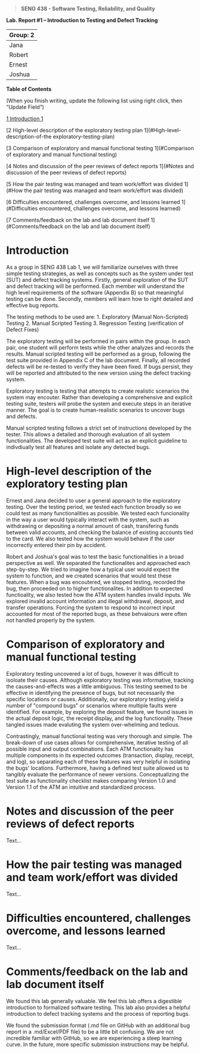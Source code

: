 >   **SENG 438 - Software Testing, Reliability, and Quality**

**Lab. Report \#1 – Introduction to Testing and Defect Tracking**

| Group: 2      |
|-----------------|
| Jana                |   
| Robert              |   
| Ernest               |   
| Joshua                |   


**Table of Contents**

(When you finish writing, update the following list using right click, then
“Update Field”)

[1 Introduction	1](#Introduction)

[2 High-level description of the exploratory testing plan	1](#High-level-description-of-the exploratory-testing-plan)

[3 Comparison of exploratory and manual functional testing	1](#Comparison of exploratory and manual functional testing)

[4 Notes and discussion of the peer reviews of defect reports	1](#Notes and discussion of the peer reviews of defect reports)

[5 How the pair testing was managed and team work/effort was
divided	1](#How the pair testing was managed and team work/effort was divided)

[6 Difficulties encountered, challenges overcome, and lessons
learned	1](#Difficulties encountered, challenges overcome, and lessons learned)

[7 Comments/feedback on the lab and lab document itself 1](#Comments/feedback on the lab and lab document itself)

# Introduction

As a group in SENG 438 Lab 1, we will familiarize ourselves with three simple testing strategies, 
as well as concepts such as the system under test (SUT) and defect tracking systems.
Firstly, general exploration of the SUT and defect tracking will be performed. Each member will
understand the high level requirements of the software (Appendix B) so that meaningful testing can be done.
Secondly, members will learn how to right detailed and effective bug reports.

The testing methods to be used are:
    1. Exploratory (Manual Non-Scripted) Testing
    2. Manual Scripted Testing
    3. Regression Testing (verification of Defect Fixes)

The exploratory testing will be performed in pairs within the group. In each pair, one student will
perform tests while the other analyzes and records the results. Manual scripted testing will be 
performed as a group, following the test suite provided in Appendix C of the lab document. Finally,
all recorded defects will be re-tested to verify they have been fixed. If bugs persist, they will
be reported and attributed to the new version using the defect tracking system.

Exploratory testing is testing that attempts to create realistic scenarios the system may encouter. Rather than
developing a comprehensive and explicit testing suite, testers will probe the system and execute steps in an iterative manner.
The goal is to create human-realistic scenarios to uncover bugs and defects.

Manual scripted testing follows a strict set of instructions developed by the tester. This allows a detailed 
and thorough evaluation of all system functionalities. The developed test suite will act as an explicit guideline to 
indivdiually test all features and isolate any detected bugs.

# High-level description of the exploratory testing plan

Ernest and Jana decided to user a general approach to the exploratory testing. Over the testing period,
we tested each function broadly so we could test as many functionalities as possible.
We tested each funcionality in the way a user would typically interact with the system, such as
withdrawing or depositing a normal amount of cash, transfering funds between valid accounts, and checking the balance
of existing accounts tied to the card. We also tested how the system would behave if the user incorrectly entered
their pin by accident.

Robert and Joshua's goal was to test the basic functionalities in a broad perspective as well. We separated the functionalites 
and approached each step-by-step. We tried to imagine how a typical user would expect the system to function, and we created scenarios 
that would test these features. When a bug was encoutered, we stopped testing, recorded the bug, then proceeded on to higher functionalites.
In addition to expected functioality, we also tested how the ATM system handles invalid inputs. We explored invalid account information and
illegal withdrawal, deposit, and transfer operations. Forcing the system to respond to incorrect input accounted for most of the reported bugs,
as these behvaiours were often not handled properly by the system.

# Comparison of exploratory and manual functional testing

Exploratory testing uncovered a lot of bugs, however it was difficult to isoloate their causes. Although exploratory testing
was informative, tracking the causes-and-effects was a little ambiguous. This testing seemed to be effective in identifying the presence
of bugs, but not necessarily the specific locations or causes. Additionally, our exploratory testing yield a number of "compound bugs" or
scenarios where multiple faults were identified. For example, by exploring the deposit feature, we found issues in the actual deposit logic, the
receipt display, and the log functionality. These tangled issues made evaluting the system over-whelming and tedious.

Contrastingly, manual functional testing was very thorough and simple. The break-down of use cases allows for comprehensive, iterative testing
of all possible input and output combinations. Each ATM functionality has multiple components in its expected outcomes (transaction, display, receipt, 
and log), so separating each of these features was very helpful in isolating the bugs' locations. Furthermore, having a defined test suite allowed us 
to tangibly evaluate the performance of newer versions. Conceptualizing the test suite as functionality checklist makes comparing Version 1.0 and Version 1.1
of the ATM an intuitive and standardized process.

# Notes and discussion of the peer reviews of defect reports

Text…

# How the pair testing was managed and team work/effort was divided 

Text…

# Difficulties encountered, challenges overcome, and lessons learned

Text…

# Comments/feedback on the lab and lab document itself

We found this lab generally valuable. We feel this lab offers a digestible introduction to formalized software testing. This lab also provides a helpful
introduction to defect tracking systems and the process of reporting bugs.

We found the submission format (.md file on GitHub with an additional bug report in a .md/Excel/PDF file) to be a little bit confusing.
We are not incredible familiar with GitHub, so we are experiencing a steep learning curve. In the future, more specific submission instructions may be helpful.
